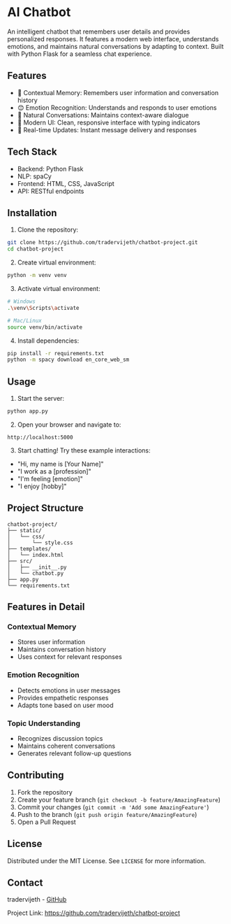# AI Chatbot

An intelligent chatbot that remembers user details and provides personalized responses. It features a modern web interface, understands emotions, and maintains natural conversations by adapting to context. Built with Python Flask for a seamless chat experience.

## Features

- 🧠 Contextual Memory: Remembers user information and conversation history
- 😊 Emotion Recognition: Understands and responds to user emotions
- 💬 Natural Conversations: Maintains context-aware dialogue
- 🎨 Modern UI: Clean, responsive interface with typing indicators
- 🔄 Real-time Updates: Instant message delivery and responses

## Tech Stack

- Backend: Python Flask
- NLP: spaCy
- Frontend: HTML, CSS, JavaScript
- API: RESTful endpoints

## Installation

1. Clone the repository:
```bash
git clone https://github.com/tradervijeth/chatbot-project.git
cd chatbot-project
```

2. Create virtual environment:
```bash
python -m venv venv
```

3. Activate virtual environment:
```bash
# Windows
.\venv\Scripts\activate

# Mac/Linux
source venv/bin/activate
```

4. Install dependencies:
```bash
pip install -r requirements.txt
python -m spacy download en_core_web_sm
```

## Usage

1. Start the server:
```bash
python app.py
```

2. Open your browser and navigate to:
```
http://localhost:5000
```

3. Start chatting! Try these example interactions:
- "Hi, my name is [Your Name]"
- "I work as a [profession]"
- "I'm feeling [emotion]"
- "I enjoy [hobby]"

## Project Structure

```
chatbot-project/
├── static/
│   └── css/
│       └── style.css
├── templates/
│   └── index.html
├── src/
│   ├── __init__.py
│   └── chatbot.py
├── app.py
└── requirements.txt
```

## Features in Detail

### Contextual Memory
- Stores user information
- Maintains conversation history
- Uses context for relevant responses

### Emotion Recognition
- Detects emotions in user messages
- Provides empathetic responses
- Adapts tone based on user mood

### Topic Understanding
- Recognizes discussion topics
- Maintains coherent conversations
- Generates relevant follow-up questions

## Contributing

1. Fork the repository
2. Create your feature branch (`git checkout -b feature/AmazingFeature`)
3. Commit your changes (`git commit -m 'Add some AmazingFeature'`)
4. Push to the branch (`git push origin feature/AmazingFeature`)
5. Open a Pull Request

## License

Distributed under the MIT License. See `LICENSE` for more information.

## Contact

tradervijeth - [GitHub](https://github.com/tradervijeth)

Project Link: https://github.com/tradervijeth/chatbot-project